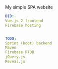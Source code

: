 My simple SPA website

```yaml
DID:
Vue.js 2 frontend
Firebase hosting


TODO:
Sprint (boot) backend
Maven
Firebase RTDB
jQuery.js
Reveal.js

```

